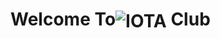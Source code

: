 <h1>Welcome To<a h ref="#" target="_blank" rel="noreferrer"><img align="Center"  src="https://drive.google.com/file/d/1_gIgOyO6KW2TrdLgUbVJEspg8UK1uyD_/preview" alt="IOTA" /></a> Club</h1>
